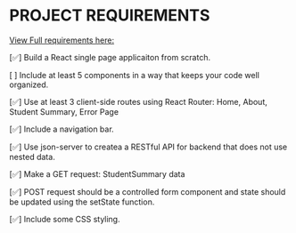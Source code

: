 # PROJECT REQUIREMENTS

[View Full requirements here:](https://docs.google.com/document/d/1jUnhHhu10YOOvNYHwDVz39ryrhLCUyMXrULazI77llo/edit#heading=h.himt9pu2ppf0)

[✅] Build a React single page applicaiton from scratch.

[ ] Include at least 5 components in a way that keeps your code well organized.

[✅] Use at least 3 client-side routes using React Router: Home, About, Student Summary, Error Page

[✅] Include a navigation bar.

[✅] Use json-server to createa a RESTful API for backend that does not use nested data.

[✅] Make a GET request: StudentSummary data

[✅] POST request should be a controlled form component and state should be updated using the setState function.

[✅] Include some CSS styling.